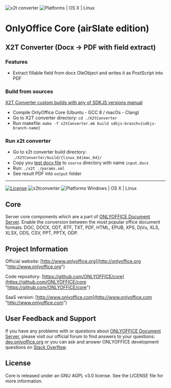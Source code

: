 ![x2t converter](https://github.com/airslateinc/onlyoffice-core/workflows/X2T/badge.svg)
![Platforms | OS X | Linux](https://img.shields.io/badge/Platforms-%20OS%20X%20%7C%20Linux%20-lightgray.svg?style=flat)

# OnlyOffice Core (airSlate edition)

## X2T Converter (Docx -> PDF with field extract)

### Features

- Extract fillable field from docx OleObject and writes it as PostScript into PDF

### Build from sources

[X2T Converter custom builds with any of SDKJS versions manual](./X2tConverter/README.md)

- Compile OnlyOffice Core (Ubuntu - GCC 8 / macOs - Clang)
- Go to X2T converter directory: `cd ./X2tConverter`
- Run makefile: `make -f x2tConverter.mk build sdkjs-branch={sdkjs-branch-name}`

### Run x2t converter

- Go to x2t converter build directory: `./X2tConverter/build/{linux_64|mac_64}/`
- Copy you [test docx file][docx_demo_link] to `source` directory with name `input.docx`
- Run: `./x2t ./params.xml`
- See result PDF into `output` folder

[docx_demo_link]: https://artifactory.infrateam.xyz/onlyoffice-core/core/test_documents/docxFields.docx

---

[![License](https://img.shields.io/badge/License-GNU%20AGPL%20V3-green.svg?style=flat)](https://www.gnu.org/licenses/agpl-3.0.en.html)     ![x2tconverter](https://img.shields.io/badge/x2tconverter-v2.0.2.376-blue.svg?style=flat) ![Platforms Windows | OS X | Linux](https://img.shields.io/badge/Platforms-Windows%20%7C%20OS%20X%20%7C%20Linux%20-lightgray.svg?style=flat)

## Core
Server core components which are a part of [ONLYOFFICE Document Server][2]. Enable the conversion between the most popular office document formats: DOC, DOCX, ODT, RTF, TXT, PDF, HTML, EPUB, XPS, DjVu, XLS, XLSX, ODS, CSV, PPT, PPTX, ODP.

## Project Information

Official website: [http://www.onlyoffice.org](http://onlyoffice.org "http://www.onlyoffice.org")

Code repository: [https://github.com/ONLYOFFICE/core](https://github.com/ONLYOFFICE/сore "https://github.com/ONLYOFFICE/core")

SaaS version: [http://www.onlyoffice.com](http://www.onlyoffice.com "http://www.onlyoffice.com")

## User Feedback and Support

If you have any problems with or questions about [ONLYOFFICE Document Server][2], please visit our official forum to find answers to your questions: [dev.onlyoffice.org][1] or you can ask and answer ONLYOFFICE development questions on [Stack Overflow][3].

  [1]: http://dev.onlyoffice.org
  [2]: https://github.com/ONLYOFFICE/DocumentServer
  [3]: http://stackoverflow.com/questions/tagged/onlyoffice
  
## License

Core is released under an GNU AGPL v3.0 license. See the LICENSE file for more information.
